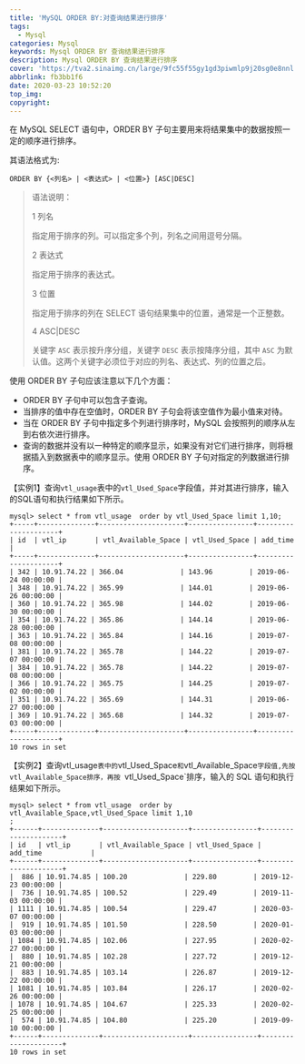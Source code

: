 ```yaml
---
title: 'MySQL ORDER BY:对查询结果进行排序'
tags:
  - Mysql
categories: Mysql
keywords: Mysql ORDER BY 查询结果进行排序
description: Mysql ORDER BY 查询结果进行排序
cover: 'https://tva2.sinaimg.cn/large/9fc55f55gy1gd3piwmlp9j20sg0e8nnl.jpg'
abbrlink: fb3bb1f6
date: 2020-03-23 10:52:20
top_img:
copyright:
---
```


在 MySQL SELECT 语句中，ORDER BY 子句主要用来将结果集中的数据按照一定的顺序进行排序。

其语法格式为:

```mysql
ORDER BY {<列名> | <表达式> | <位置>} [ASC|DESC]
```

> 语法说明：
>
> 1 列名
>
> 指定用于排序的列。可以指定多个列，列名之间用逗号分隔。
>
> 2 表达式
>
> 指定用于排序的表达式。
>
> 3 位置
>
> 指定用于排序的列在 SELECT 语句结果集中的位置，通常是一个正整数。
>
> 4 ASC|DESC
>
> 关键字 `ASC` 表示按升序分组，关键字 `DESC` 表示按降序分组，其中 `ASC` 为默认值。这两个关键字必须位于对应的列名、表达式、列的位置之后。

使用 ORDER BY 子句应该注意以下几个方面：

- ORDER BY 子句中可以包含子查询。
- 当排序的值中存在空值时，ORDER BY 子句会将该空值作为最小值来对待。
- 当在 ORDER BY 子句中指定多个列进行排序时，MySQL 会按照列的顺序从左到右依次进行排序。
- 查询的数据并没有以一种特定的顺序显示，如果没有对它们进行排序，则将根据插入到数据表中的顺序显示。使用 ORDER BY 子句对指定的列数据进行排序。

【实例1】查询`vtl_usage`表中的`vtl_Used_Space`字段值，并对其进行排序，输入的SQL语句和执行结果如下所示。

```
mysql> select * from vtl_usage  order by vtl_Used_Space limit 1,10;
+-----+--------------+---------------------+----------------+---------------------+
| id  | vtl_ip       | vtl_Available_Space | vtl_Used_Space | add_time            |
+-----+--------------+---------------------+----------------+---------------------+
| 342 | 10.91.74.22 | 366.04              | 143.96         | 2019-06-24 00:00:00 |
| 348 | 10.91.74.22 | 365.99              | 144.01         | 2019-06-26 00:00:00 |
| 360 | 10.91.74.22 | 365.98              | 144.02         | 2019-06-30 00:00:00 |
| 354 | 10.91.74.22 | 365.86              | 144.14         | 2019-06-28 00:00:00 |
| 363 | 10.91.74.22 | 365.84              | 144.16         | 2019-07-08 00:00:00 |
| 381 | 10.91.74.22 | 365.78              | 144.22         | 2019-07-07 00:00:00 |
| 384 | 10.91.74.22 | 365.78              | 144.22         | 2019-07-08 00:00:00 |
| 366 | 10.91.74.22 | 365.75              | 144.25         | 2019-07-02 00:00:00 |
| 351 | 10.91.74.22 | 365.69              | 144.31         | 2019-06-27 00:00:00 |
| 369 | 10.91.74.22 | 365.68              | 144.32         | 2019-07-03 00:00:00 |
+-----+--------------+---------------------+----------------+---------------------+
10 rows in set
```

【实例2】查询vtl_usage`表中的`vtl_Used_Space`和`vtl_Available_Space`字段值,先按 vtl_Available_Space排序，再按 `vtl_Used_Space`排序，输入的 SQL 语句和执行结果如下所示。

```mysql
mysql> select * from vtl_usage  order by vtl_Available_Space,vtl_Used_Space limit 1,10
;
+------+--------------+---------------------+----------------+---------------------+
| id   | vtl_ip       | vtl_Available_Space | vtl_Used_Space | add_time            |
+------+--------------+---------------------+----------------+---------------------+
|  886 | 10.91.74.85 | 100.20              | 229.80         | 2019-12-23 00:00:00 |
|  736 | 10.91.74.85 | 100.52              | 229.49         | 2019-11-03 00:00:00 |
| 1111 | 10.91.74.85 | 100.54              | 229.47         | 2020-03-07 00:00:00 |
|  919 | 10.91.74.85 | 101.50              | 228.50         | 2020-01-03 00:00:00 |
| 1084 | 10.91.74.85 | 102.06              | 227.95         | 2020-02-27 00:00:00 |
|  880 | 10.91.74.85 | 102.28              | 227.72         | 2019-12-21 00:00:00 |
|  883 | 10.91.74.85 | 103.14              | 226.87         | 2019-12-22 00:00:00 |
| 1081 | 10.91.74.85 | 103.84              | 226.17         | 2020-02-26 00:00:00 |
| 1078 | 10.91.74.85 | 104.67              | 225.33         | 2020-02-25 00:00:00 |
|  574 | 10.91.74.85 | 104.80              | 225.20         | 2019-09-10 00:00:00 |
+------+--------------+---------------------+----------------+---------------------+
10 rows in set
```

